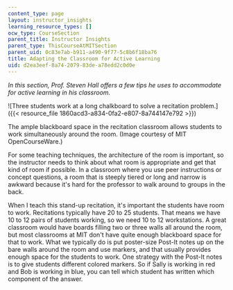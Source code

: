 ```yaml
---
content_type: page
layout: instructor_insights
learning_resource_types: []
ocw_type: CourseSection
parent_title: Instructor Insights
parent_type: ThisCourseAtMITSection
parent_uid: 0c83e7ab-b911-a490-9f77-5c8b6f18ba76
title: Adapting the Classroom for Active Learning
uid: d2ea3eef-8a74-2079-83de-a78edd2c0d0e
---
```


_In this section, Prof. Steven Hall offers a few tips he uses to accommodate for active learning in his classroom._

![Three students work at a long chalkboard to solve a recitation problem.]({{< resource_file 1860acd3-a834-0fa2-e807-8a744147e792 >}})

The ample blackboard space in the recitation classroom allows students to work simultaneously around the room. (Image courtesy of MIT OpenCourseWare.)

For some teaching techniques, the architecture of the room is important, so the instructor needs to think about what room is appropriate and get that kind of room if possible. In a classroom where you use peer instructions or concept questions, a room that is steeply tiered or long and narrow is awkward because it's hard for the professor to walk around to groups in the back.

When I teach this stand-up recitation, it's important the students have room to work. Recitations typically have 20 to 25 students. That means we have 10 to 12 pairs of students working, so we need 10 to 12 workstations. A great classroom would have boards filling two or three walls all around the room, but most classrooms at MIT don't have quite enough blackboard space for that to work. What we typically do is put poster-size Post-It notes up on the bare walls around the room and use markers, and that usually provides enough space for the students to work. One strategy with the Post-It notes is to give students different colored markers. So if Sally is working in red and Bob is working in blue, you can tell which student has written which component of the answer.